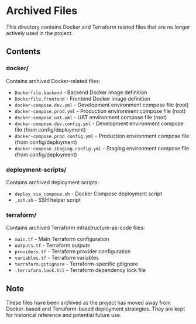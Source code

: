 # Archived Files

This directory contains Docker and Terraform related files that are no longer actively used in the project.

## Contents

### docker/
Contains archived Docker-related files:
- `Dockerfile.backend` - Backend Docker image definition
- `Dockerfile.frontend` - Frontend Docker image definition
- `docker-compose.dev.yml` - Development environment compose file (root)
- `docker-compose.prod.yml` - Production environment compose file (root)
- `docker-compose.uat.yml` - UAT environment compose file (root)
- `docker-compose.dev.config.yml` - Development environment compose file (from config/deployment)
- `docker-compose.prod.config.yml` - Production environment compose file (from config/deployment)
- `docker-compose.staging.config.yml` - Staging environment compose file (from config/deployment)

### deployment-scripts/
Contains archived deployment scripts:
- `deploy_via_compose.sh` - Docker Compose deployment script
- `_ssh.sh` - SSH helper script

### terraform/
Contains archived Terraform infrastructure-as-code files:
- `main.tf` - Main Terraform configuration
- `outputs.tf` - Terraform outputs
- `providers.tf` - Terraform provider configuration
- `variables.tf` - Terraform variables
- `terraform.gitignore` - Terraform-specific gitignore
- `.terraform.lock.hcl` - Terraform dependency lock file

## Note

These files have been archived as the project has moved away from Docker-based and Terraform-based deployment strategies. They are kept for historical reference and potential future use.
